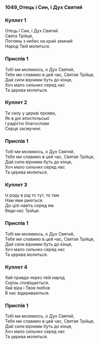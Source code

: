 ### 1049_Отець і Син, і Дух Святий
### Куплет 1
Отець і Син, і Дух Святий<br/>Свята Трійця,<br/>Поглянь з небес на край земний<br/>Народ Твій молиться.
### Приспів 1
Тобі ми молимось, о Дух Святий,<br/>Тебе ми славимо в цей час, Святая Трійця,<br/>Дай сили вірними буть до кінця,<br/>Хоч мало сильних серед нас<br/>Та церква молиться.
### Куплет 2
Ти силу у церкві прояви,<br/>Як в дні апостольські<br/>І радістю благослови<br/>Серця засмучені.
### Приспів 1
Тобі ми молимось, о Дух Святий,<br/>Тебе ми славимо в цей час, Святая Трійця,<br/>Дай сили вірними буть до кінця,<br/>Хоч мало сильних серед нас<br/>Та церква молиться.
### Куплет 3
Із роду в рід то тут, то там<br/>Нам ями риються.<br/>До цілі навіть серед ям<br/>Веди нас Трійця.
### Приспів 1
Тобі ми молимось, о Дух Святий,<br/>Тебе ми славимо в цей час, Святая Трійця,<br/>Дай сили вірними буть до кінця,<br/>Хоч мало сильних серед нас<br/>Та церква молиться.
### Куплет 4
Хай правда через твій народ<br/>Скрізь сповіщається.<br/>Хай віра і Твоя любов<br/>В нас відкриваються.
### Приспів 1
Тобі ми молимось, о Дух Святий,<br/>Тебе ми славимо в цей час, Святая Трійця,<br/>Дай сили вірними буть до кінця,<br/>Хоч мало сильних серед нас<br/>Та церква молиться.
